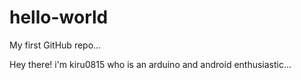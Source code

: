 # hello-world
My first GitHub repo...

Hey there!
i'm kiru0815 who is an arduino and android enthusiastic...
